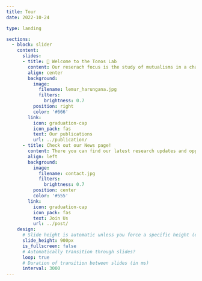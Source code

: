 ```yaml
---
title: Tour
date: 2022-10-24

type: landing

sections:
  - block: slider
    content:
      slides:
      - title: 👋 Welcome to the Tonos Lab
        content: Our reserach focus is the study of mutualisms in a changing world.
        align: center
        background:
          image:
            filename: lemur_harungana.jpg
            filters:
              brightness: 0.7
          position: right
          color: '#666'
        link:
          icon: graduation-cap
          icon_pack: fas
          text: Our publications
          url: ../publication/
      - title: Check out our News page! 
        content: There you can find our latest research updates and opportunities for students and collaborators
        align: left
        background:
          image:
            filename: contact.jpg
            filters:
              brightness: 0.7
          position: center
          color: '#555'
        link:
          icon: graduation-cap
          icon_pack: fas
          text: Join Us
          url: ../post/
    design:
      # Slide height is automatic unless you force a specific height (e.g. '400px')
      slide_height: 900px
      is_fullscreen: false
      # Automatically transition through slides?
      loop: true
      # Duration of transition between slides (in ms)
      interval: 3000
---
```

